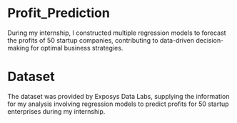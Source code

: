 # Profit_Prediction
During my internship, I constructed multiple regression models to forecast the profits of 50 startup companies, contributing to data-driven decision-making for optimal business strategies.
# Dataset
The dataset was provided by Exposys Data Labs, supplying the information for my analysis involving regression models to predict profits for 50 startup enterprises during my internship.
